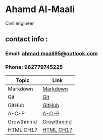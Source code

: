 # Ahamd Al-Maali
Civil engineer
## contact info :
### Email: ahmad.maali95@outlook.com
### Phone: 962779745225

Topic     | Link
------    | ------
Markdown  | [Markdown](https://ahamdmaali.github.io/Reading-notes/Markdown)
Git       |  [Git](https://ahamdmaali.github.io/Reading-notes/git) 
GitHub    | [GitHub](https://ahamdmaali.github.io/Reading-notes/github)
A-C-P     | [A-C-P](https://ahamdmaali.github.io/Reading-notes/A-C-P)
Growthmind|[Growthmind](https://ahamdmaali.github.io/Reading-notes/Growthmind)
HTML CH17 |[HTML CH17](https://ahamdmaali.github.io/Reading-notes/html-css-ch17)


